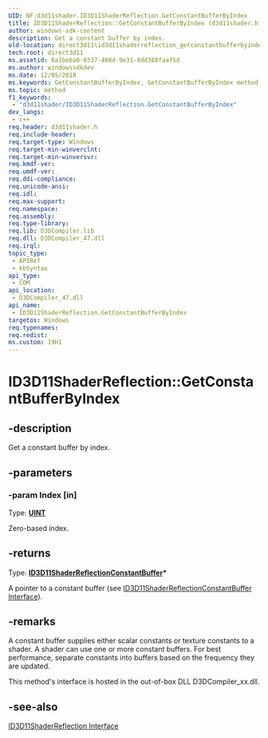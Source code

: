 ```yaml
---
UID: NF:d3d11shader.ID3D11ShaderReflection.GetConstantBufferByIndex
title: ID3D11ShaderReflection::GetConstantBufferByIndex (d3d11shader.h)
author: windows-sdk-content
description: Get a constant buffer by index.
old-location: direct3d11\id3d11shaderreflection_getconstantbufferbyindex.htm
tech.root: direct3d11
ms.assetid: 6a1be6a0-0337-408d-9e31-8dd388faaf5d
ms.author: windowssdkdev
ms.date: 12/05/2018
ms.keywords: GetConstantBufferByIndex, GetConstantBufferByIndex method [Direct3D 11], GetConstantBufferByIndex method [Direct3D 11],ID3D11ShaderReflection interface, ID3D11ShaderReflection interface [Direct3D 11],GetConstantBufferByIndex method, ID3D11ShaderReflection.GetConstantBufferByIndex, ID3D11ShaderReflection::GetConstantBufferByIndex, a1aee75d-6029-a494-025f-69188d4e1655, d3d11shader/ID3D11ShaderReflection::GetConstantBufferByIndex, direct3d11.id3d11shaderreflection_getconstantbufferbyindex
ms.topic: method
f1_keywords: 
 - "d3d11shader/ID3D11ShaderReflection.GetConstantBufferByIndex"
dev_langs:
 - c++
req.header: d3d11shader.h
req.include-header: 
req.target-type: Windows
req.target-min-winverclnt: 
req.target-min-winversvr: 
req.kmdf-ver: 
req.umdf-ver: 
req.ddi-compliance: 
req.unicode-ansi: 
req.idl: 
req.max-support: 
req.namespace: 
req.assembly: 
req.type-library: 
req.lib: D3DCompiler.lib
req.dll: D3DCompiler_47.dll
req.irql: 
topic_type:
 - APIRef
 - kbSyntax
api_type:
 - COM
api_location:
 - D3DCompiler_47.dll
api_name:
 - ID3D11ShaderReflection.GetConstantBufferByIndex
targetos: Windows
req.typenames: 
req.redist: 
ms.custom: 19H1
---
```


# ID3D11ShaderReflection::GetConstantBufferByIndex


## -description


Get a constant buffer by index.


## -parameters




### -param Index [in]

Type: <b><a href="https://docs.microsoft.com/windows/desktop/WinProg/windows-data-types">UINT</a></b>

Zero-based index.


## -returns



Type: <b><a href="https://docs.microsoft.com/windows/desktop/api/d3d11shader/nn-d3d11shader-id3d11shaderreflectionconstantbuffer">ID3D11ShaderReflectionConstantBuffer</a>*</b>

A pointer to a constant buffer (see <a href="https://docs.microsoft.com/windows/desktop/api/d3d11shader/nn-d3d11shader-id3d11shaderreflectionconstantbuffer">ID3D11ShaderReflectionConstantBuffer Interface</a>).




## -remarks



A constant buffer supplies either scalar constants or texture constants to a shader. A shader can use one or more constant buffers. For best performance, separate constants into buffers based on the frequency they are updated.

This method's interface is hosted in the out-of-box DLL D3DCompiler_xx.dll.




## -see-also




<a href="https://docs.microsoft.com/windows/desktop/api/d3d11shader/nn-d3d11shader-id3d11shaderreflection">ID3D11ShaderReflection Interface</a>
 

 

